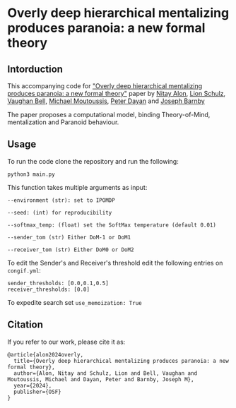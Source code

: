 # Overly deep hierarchical mentalizing produces paranoia: a new formal theory

## Intorduction
This accompanying code for ["Overly deep hierarchical mentalizing produces paranoia: a new formal theory"](https://osf.io/preprints/psyarxiv/szj5n)
paper by [Nitay Alon](https://nitayalon.github.io/), [Lion Schulz](https://sites.google.com/view/lionschulz/home),
[Vaughan Bell](https://vaughanbell.net/), [Michael Moutoussis](https://profiles.ucl.ac.uk/36080-michael-moutoussis),
[Peter Dayan](https://www.mpg.de/12309370/biological-cybernetics-dayan) and [Joseph Barnby](https://joebarnby.com/)

The paper proposes a computational model, binding Theory-of-Mind, mentalization and
Paranoid behaviour.

## Usage

To run the code clone the repository and run the following:

```
python3 main.py 
```

This function takes multiple arguments as input:
```
--environment (str): set to IPOMDP
 
--seed: (int) for reproducibility

--softmax_temp: (float) set the SoftMax temperature (default 0.01)

--sender_tom (str) Either DoM-1 or DoM1

--receiver_tom (str) Either DoM0 or DoM2
```

To edit the Sender's and Receiver's threshold edit the following entries on `congif.yml`:
```
sender_thresholds: [0.0,0.1,0.5]
receiver_thresholds: [0.0]
```
To expedite search set `use_memoization: True`

## Citation

If you refer to our work, please cite it as:
```
@article{alon2024overly,
  title={Overly deep hierarchical mentalizing produces paranoia: a new formal theory},
  author={Alon, Nitay and Schulz, Lion and Bell, Vaughan and Moutoussis, Michael and Dayan, Peter and Barnby, Joseph M},
  year={2024},
  publisher={OSF}
}
```

